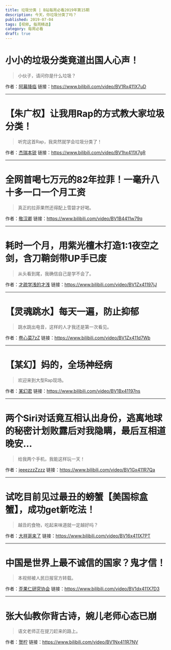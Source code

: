 ```yaml
---
title: 垃圾分类 | B站每周必看2019年第15期
description: 今天，你垃圾分类了吗？
published: 2019-07-04
tags: [视频, 每周精选]
category: 每周必看
draft: true
---
```


# 小小的垃圾分类竟道出国人心声！
> 小伙子，请问你是什么垃圾？

作者：[阿幕降临](https://space.bilibili.com/38351330)
链接：https://www.bilibili.com/video/BV1Rx411X7uD

---

# 【朱广权】让我用Rap的方式教大家垃圾分类！
> 听完这首Rap，我突然就学会垃圾分类了！

作者：[杰瑞本锐](https://space.bilibili.com/297629857)
链接：https://www.bilibili.com/video/BV1hx411X7gR

---

# 全网首喝七万元的82年拉菲！一毫升八十多一口一个月工资
> 真正的拉菲果然还得配上雪碧才好喝。

作者：[敬汉卿](https://space.bilibili.com/9824766)
链接：https://www.bilibili.com/video/BV1B4411w79q

---

# 耗时一个月，用紫光檀木打造1:1夜空之剑，含刀鞘剑带UP手已废
> 从头看到尾，我确信自己是学不会了。

作者：[才疏学浅的才浅](https://space.bilibili.com/2200736)
链接：https://www.bilibili.com/video/BV1Zx41197jJ

---

# 【灵魂跳水】每天一遍，防止抑郁
> 跳水跳出电音，这样的人才我还是第一次看见。

作者：[卷心菜7zZ](https://space.bilibili.com/188748955)
链接：https://www.bilibili.com/video/BV1Zx411d7Wb

---

# 【某幻】妈的，全场神经病
> 欢迎来到大型Rap现场。

作者：[某幻君](https://space.bilibili.com/1577804)
链接：https://www.bilibili.com/video/BV1Bx41197ns

---

# 两个Siri对话竟互相认出身份，逃离地球的秘密计划败露后对我隐瞒，最后互相道晚安…
> 给我两个手机，我能这样玩一天！

作者：[jeeezzzZzzz](https://space.bilibili.com/397694924)
链接：https://www.bilibili.com/video/BV1Gx411R7Qa

---

# 试吃目前见过最丑的螃蟹【美国棕盒蟹】，成功get新吃法！
> 越丑的食物，吃起来味道就一定越好吗？

作者：[大祥哥来了](https://space.bilibili.com/2920960)
链接：https://www.bilibili.com/video/BV16x411X7PT

---

# 中国是世界上最不诚信的国家？鬼才信！
> 本视频被人民日报官方转载。

作者：[歪果仁研究协会](https://space.bilibili.com/32820037)
链接：https://www.bilibili.com/video/BV1dx411X7D3

---

# 张大仙教你背古诗，婉儿老师心态已崩
> 语文老师正在提刀赶来的路上。

作者：[贺柠](https://space.bilibili.com/144576073)
链接：https://www.bilibili.com/video/BV1Nx411R7NV

